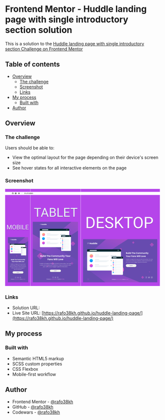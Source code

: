 # Frontend Mentor - Huddle landing page with single introductory section solution

This is a solution to the [Huddle landing page with single introductory section Challenge on Frontend Mentor](https://www.frontendmentor.io/challenges/huddle-landing-page-with-a-single-introductory-section-B_2Wvxgi0)

## Table of contents

- [Overview](#overview)
  - [The challenge](#the-challenge)
  - [Screenshot](#screenshot)
  - [Links](#links)
- [My process](#my-process)
  - [Built with](#built-with)
- [Author](#author)

## Overview

### The challenge

Users should be able to:

- View the optimal layout for the page depending on their device's screen size
- See hover states for all interactive elements on the page

### Screenshot

![screenshot](./images/screenshot.png)

### Links

- Solution URL: []()
- Live Site URL: [https://rafo38kh.github.io/huddle-landing-page/](https://rafo38kh.github.io/huddle-landing-page/)

## My process

### Built with

- Semantic HTML5 markup
- SCSS custom properties
- CSS Flexbox
- Mobile-first workflow

## Author

- Frontend Mentor - [@rafo38kh](https://www.frontendmentor.io/profile/rafo38kh)
- GitHub - [@rafo38kh](https://github.com/rafo38kh)
- Codewars - [@rafo38kh](https://www.codewars.com/users/rafo38kh)
